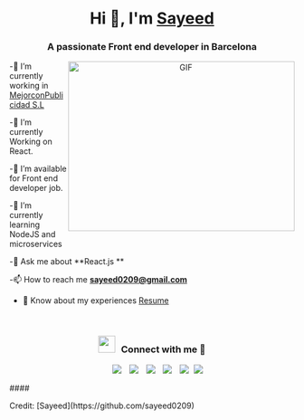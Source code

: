 ### <h1 align="center">Hi 👋, I'm <a href="https://100rabhcsmc.github.io/Me.io/" target="blank">Sayeed</a></h1>

### <h3 align="center">A passionate Front end developer in Barcelona</h3>

<div> <a target="_blank" align="center"><img align="right" top="500" height="300" width="400" alt="GIF"src="https://media.giphy.com/media/SWoSkN6DxTszqIKEqv/giphy.gif"></a> 
<div>
<div>

-🔭 I’m currently working in <a href="https://mejorconpublicidad.com/" target="blank">MejorconPublicidad S.L </a>

 <div>

-🌱 I’m currently Working on React.

-🤝 I’m available for Front end developer job.

-🌱 I’m currently learning NodeJS and microservices

-💬 Ask me about **React.js **

-📫 How to reach me **sayeed0209@gmail.com**

- 📄 Know about my experiences <a
            href="https://github.com/sayeed0209/sayeed0209/blob/main/Front%20end%20Developer.pdf"
            target="blank">Resume</a>
<br />
 <h3 align="center"> <img src="https://media.giphy.com/media/iY8CRBdQXODJSCERIr/giphy.gif" width="30" height="30"
    style="margin-right: 10px;">Connect with me 🤝 </h3>
<p align="center">

<div align="center" class="icons-social" style="margin-left: 10px;">
            <a style="margin-left: 10px;" target="_blank" href="https://www.linkedin.com/in/sayeed0209/">
                <img src="https://img.icons8.com/doodle/40/000000/linkedin--v2.png"></a>
            <a style="margin-left: 10px;" target="_blank" href="https://github.com/sayeed0209">
                <img src="https://img.icons8.com/doodle/40/000000/github--v1.png"></a>
            <a style="margin-left: 10px;" target="_blank"
                href="https://stackoverflow.com/users/13633862/sayeed">
                <img
                    src="https://img.icons8.com/external-tal-revivo-color-tal-revivo/40/000000/external-stack-overflow-is-a-question-and-answer-site-for-professional-logo-color-tal-revivo.png"></a>
            <a style="margin-left: 10px;" target="_blank" href="https://sayeed-portfolio.netlify.app/">
                <img
                    src="https://img.icons8.com/external-sketchy-juicy-fish/0.6x/external-blog-online-services-sketchy-sketchy-juicy-fish.png"></a>
             <a style="margin-left: 10px;" target="_blank" href="https://twitter.com/abusaye63293191">
                <img src="https://img.icons8.com/doodle/1x/twitter-squared--v2.png"></a>
 <a style="margin-left: 5px;" target="_blank"
                href="https://github.com/sayeed0209/sayeed0209/blob/main/Front%20end%20Developer.pdf">
                <img src="https://img.icons8.com/plasticine/0.5x/resume.png"></a>
        </div></p>
####<p>Credit: [Sayeed](https://github.com/sayeed0209)</p>
 </div>
</div>
